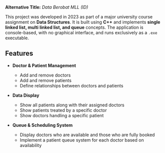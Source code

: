 **Alternative Title:** *Data Berobat MLL (ID)*

This project was developed in 2023 as part of a major university course assignment on **Data Structures**. It is built using **C++** and implements **single linked list, multi linked list, and queue** concepts. The application is console-based, with no graphical interface, and runs exclusively as a `.exe` executable.

## **Features**
- **Doctor & Patient Management**  
  - Add and remove doctors  
  - Add and remove patients  
  - Define relationships between doctors and patients  

- **Data Display**  
  - Show all patients along with their assigned doctors  
  - Show patients treated by a specific doctor  
  - Show doctors handling a specific patient  

- **Queue & Scheduling System**  
  - Display doctors who are available and those who are fully booked  
  - Implement a patient queue system for each doctor based on availability  


